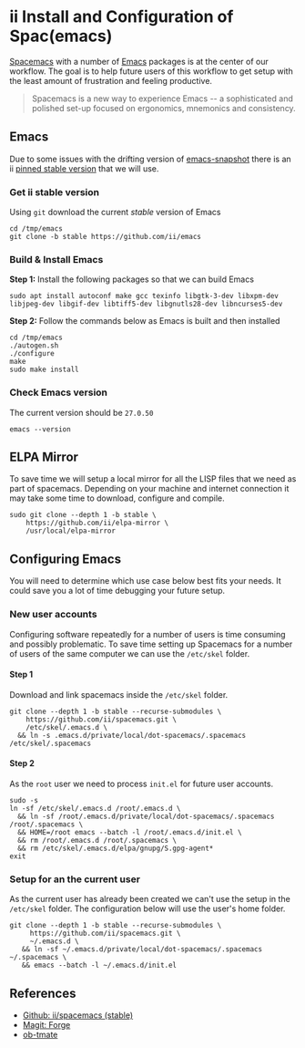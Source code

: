 # ii Install and Configuration of Spac(emacs)

[Spacemacs](http://spacemacs.org/) with a number of [Emacs](https://www.gnu.org/software/emacs/) packages is at the center of our workflow.
The goal is to help future users of this workflow to get setup with the least amount of frustration and feeling productive.

> Spacemacs is a new way to experience Emacs -- a sophisticated and polished set-up focused on ergonomics, mnemonics and consistency.


## Emacs

Due to some issues with the drifting version of [emacs-snapshot](https://launchpad.net/~ubuntu-elisp/+archive/ubuntu/ppa) there is an ii [pinned stable version](https://github.com/ii/emacs/tree/stable) that we will use.

### Get ii stable version

Using `git` download the current *stable* version of Emacs

```
cd /tmp/emacs
git clone -b stable https://github.com/ii/emacs
```

### Build & Install Emacs

**Step 1:** Install the following packages so that we can build Emacs

```
sudo apt install autoconf make gcc texinfo libgtk-3-dev libxpm-dev libjpeg-dev libgif-dev libtiff5-dev libgnutls28-dev libncurses5-dev
```

**Step 2:** Follow the commands below as Emacs is built and then installed

```
cd /tmp/emacs
./autogen.sh
./configure
make
sudo make install
```

### Check Emacs version

The current version should be `27.0.50`

```
emacs --version
```


## ELPA Mirror

To save time we will setup a local mirror for all the LISP files that we need as part of spacemacs.
Depending on your machine and internet connection it may take some time to download, configure and compile.

```
sudo git clone --depth 1 -b stable \
    https://github.com/ii/elpa-mirror \
    /usr/local/elpa-mirror
```

## Configuring Emacs

You will need to determine which use case below best fits your needs. It could save you a lot of time debugging your future setup.


### New user accounts

Configuring software repeatedly for a number of users is time consuming and possibly problematic.
To save time setting up Spacemacs for a number of users of the same computer we can use the `/etc/skel` folder.

#### Step 1

Download and link spacemacs inside the `/etc/skel` folder.

```
git clone --depth 1 -b stable --recurse-submodules \
    https://github.com/ii/spacemacs.git \
    /etc/skel/.emacs.d \
  && ln -s .emacs.d/private/local/dot-spacemacs/.spacemacs /etc/skel/.spacemacs
```

#### Step 2

As the `root` user we need to process `init.el` for future user accounts.

```
sudo -s
ln -sf /etc/skel/.emacs.d /root/.emacs.d \
  && ln -sf /root/.emacs.d/private/local/dot-spacemacs/.spacemacs /root/.spacemacs \
  && HOME=/root emacs --batch -l /root/.emacs.d/init.el \
  && rm /root/.emacs.d /root/.spacemacs \
  && rm /etc/skel/.emacs.d/elpa/gnupg/S.gpg-agent*
exit
```

### Setup for an the current user

As the current user has already been created we can't use the setup in the `/etc/skel` folder.
The configuration below will use the user's home folder.

```
git clone --depth 1 -b stable --recurse-submodules \
     https://github.com/ii/spacemacs.git \
     ~/.emacs.d \
   && ln -sf ~/.emacs.d/private/local/dot-spacemacs/.spacemacs ~/.spacemacs \
   && emacs --batch -l ~/.emacs.d/init.el
```

## References

- [Github: ii/spacemacs (stable)](https://github.com/ii/spacemacs/tree/stable)
- [Magit: Forge](https://magit.vc/manual/forge/)
- [ob-tmate](https://gitlab.ii.coop/ii/tooling/ob-tmate)
